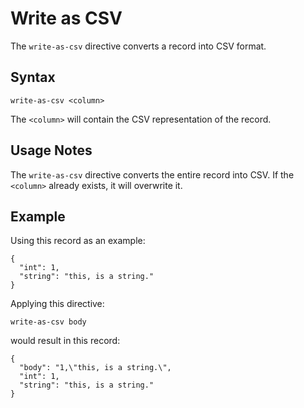 # Write as CSV

The `write-as-csv` directive converts a record into CSV format.


## Syntax
```
write-as-csv <column>
```

The `<column>` will contain the CSV representation of the record.


## Usage Notes

The `write-as-csv` directive converts the entire record into CSV. If the `<column>` already
exists, it will overwrite it.


## Example

Using this record as an example:
```
{
  "int": 1,
  "string": "this, is a string."
}
```

Applying this directive:
```
write-as-csv body
```

would result in this record:
```
{
  "body": "1,\"this, is a string.\",
  "int": 1,
  "string": "this, is a string."
}
```
